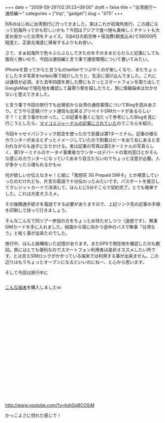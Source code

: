 +++
date = "2009-09-29T02:31:23+09:00"
draft = false
title = "台湾旅行〜通信編〜"
categories = ["trip", "gadget"]
slug = "475"
+++

9月のはじめに台湾旅行に行ってきました。実はこれが初海外旅行。この歳になって初海外ってのも珍しいかも？今回はアジアで食べ物も美味しくチケットも大変お安かった台湾をチョイス。3泊4日の航空券＋宿泊費(朝食込み)で38000円程度と、正直北海道に帰省するよりもお安い。

さて、まぁ初海外で色々ぶらぶらしてきたのをそのままだらだらと記事にしても面白く無いので、今回は通信編と言う事で通信環境について書いてみたい。

iPhoneを買ってからと言うものtwitterでつぶやくのが楽しくなり、またちょっとしたネタ写真をtwitpic等で紹介したりと、生活に溶け込んでました。これには通信が必須。また去年四国を旅した際にもさっとスマートフォンを取り出してGoogleMapで現在地を確認して最寄り駅を探したりと、旅に情報端末は欠かせないと思えてきました。

と言う事で今回の旅行でも出発前から台湾の通信事情についてBlogを読みあさり。どうやら定額パケット通信も出来るプリペイドSIMカードがあるらしいぞ？！と言う事がわかった。この記事を書くに当たって参考にしたBlogを見に行こうとしたら、<a href="http://journal.mycom.co.jp/articles/2009/09/23/prepaid/">マイコミジャーナルの記事にされていた</a>のでこちらを紹介。

今回キャセイパシフィック航空を使ったので到着は第1ターミナル。記事の様なカウンターがあるとずっとイメージしていたので到着ロビーを出て右にあると言われながらも迷子になりかける。実は記事の写真は第2ターミナルの写真らしく、第1ターミナルのケータイ事業者カウンターはデパートの案内窓口とかそんな感じのカウンターになっていてあまり目立たないのでちょっと注意が必要。人が多かったら埋もれるかもｗ

何が欲しいか伝えなきゃ！と紙に「我想买 3G Prepaid SIM卡」とか用意していったのだけれども、片言の英語で十分伝わったみたいです。パスポートを提示してクレジットカードで決済して、ほんとに5分そこらで契約完了。とても簡単でした。これは大変オススメ。

その後開通手続きを電話でする必要がありますので、上記リンク先の記事の手順を印刷して持って行きましょう。

そんなこんなで同ツアー参加の方をちょっとお待たせしつつ（迷惑です）、無事SIMカードを手に入れました。桃園から宿に向かう途中のバスで無事「台湾なう」と呟く事が出来たのでした。

旅行中、ほんと結構呟いた記憶があります。またGPSで現在地を確認したのも数回。旅にはとても便利なのでスマートフォン利用者は是非オススメしたい所です。とは言えSIMロックがかかっている端末では利用する事が出来ません。この辺りはもうちょっとオープンになるといいのにねー、と心から思います。

そして今回は旅行中に

<a title="HTC Heroさん" href="https://www.flickr.com/photos/30749043@N07/3902687562/">
<img src="https://static.flickr.com/2481/3902687562_051f266460_d.jpg" border="0" alt="" />
</a>

<a href="http://www.htc.com/tw/product/hero/overview.html">こんな端末</a>を購入しましたｗ

<object width="425" height="350"><param name="movie" value="http://www.youtube.com/v/kshGq8COSiM"/><embed src="http://www.youtube.com/v/kshGq8COSiM" type="application/x-shockwave-flash" width="425" height="350"/>http://www.youtube.com/?v=kshGq8COSiM</object>

かっこよさに惚れた感じで！

